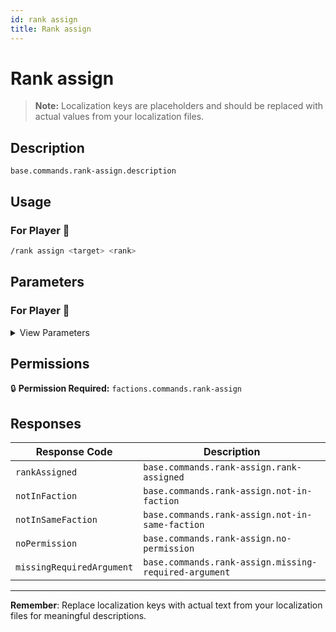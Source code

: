 ```yaml
---
id: rank assign
title: Rank assign
---
```


# Rank assign

> **Note:** Localization keys are placeholders and should be replaced with actual values from your localization files.

## Description

`base.commands.rank-assign.description`

## Usage

### For Player 👤

```bash
/rank assign <target> <rank>
```

## Parameters

### For Player 👤

<details>
<summary>View Parameters</summary>

| Parameter | Type | Required | Description |
|-----------|------|----------|-------------|
| target | OfflinePlayer | Yes | `base.commands.rank-assign.arguments.target.description` |
| rank | FactionRank | Yes | `base.commands.rank-assign.arguments.rank.description` |

</details>

## Permissions

🔒 **Permission Required:** `factions.commands.rank-assign`

## Responses

| Response Code             | Description                                         |
|---------------------------|-----------------------------------------------------|
| `rankAssigned` | `base.commands.rank-assign.rank-assigned` |
| `notInFaction` | `base.commands.rank-assign.not-in-faction` |
| `notInSameFaction` | `base.commands.rank-assign.not-in-same-faction` |
| `noPermission` | `base.commands.rank-assign.no-permission` |
| `missingRequiredArgument` | `base.commands.rank-assign.missing-required-argument` |

---
**Remember**: Replace localization keys with actual text from your localization files for meaningful descriptions.
